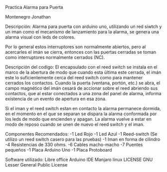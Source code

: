 Practica Alarma para Puerta

Montenegro Jonathan

Descripción: Alarma para puerta con arduino uno, utilizando un red siwtch y un iman como el mecanismo de lanzamiento para la alarma, se genera una alarma visual con leds de colores. 

Por lo general estos interruptores son normalmente abiertos, pero al acercarles el imán se cierra, entonces con las puertas cerradas se toman como interruptores normalmente cerrados (NC).

Descripción del codigo: El encapsulado con el reed switch se instala en el marco de la abertura de modo que cuando esta última este cerrada, el imán este lo suficientemente cerca del reed switch como para mantener cerrados los contactos. Cuando la puerta (ventana, portón, etc.) se abra, el campo magnético del imán cesará de accionar sobre el reed abriendo sus contactos, que al estar conectados a una zona del panel de alarma, informa existencia de un evento de apertura en esa zona.

Si el iman y el reed switch estan en contacto la alarma permanece dormida, en el momento en el que se separan se dispara la alarma conformada por los leds de modo que encienden y apagan. La alarma vuelve a estar en modo de reposo cuando se unen de nuevo el reed switch y el iman.

Componentes Recomendados: 
-1 Led Rojo
-1 Led Azul 
-1 Reed-switch (Se utilizo un reed switch casero para las pruebas) 
-1 Iman en forma de cilindro 
-4 Resistencias de 330 ohms. 
-6 Cables macho-macho 
-7 Puentes pequeños
-1 Placa Arduino Uno 
-1 Placa Protoboard

Software utilizado:
Libre office Arduino IDE Manjaro linux LICENSE GNU Lesser General Public License
